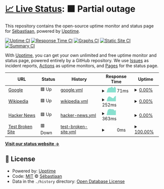 # [📈 Live Status](https:///statuspage-test): <!--live status--> **🟧 Partial outage**

This repository contains the open-source uptime monitor and status page for [Sébastiaan](sebastiaan.app), powered by [Upptime](https://github.com/upptime/upptime).

[![Uptime CI](https://github.com/se-bastiaan/statuspage-test/workflows/Uptime%20CI/badge.svg)](https://github.com/se-bastiaan/statuspage-test/actions?query=workflow%3A%22Uptime+CI%22)
[![Response Time CI](https://github.com/se-bastiaan/statuspage-test/workflows/Response%20Time%20CI/badge.svg)](https://github.com/se-bastiaan/statuspage-test/actions?query=workflow%3A%22Response+Time+CI%22)
[![Graphs CI](https://github.com/se-bastiaan/statuspage-test/workflows/Graphs%20CI/badge.svg)](https://github.com/se-bastiaan/statuspage-test/actions?query=workflow%3A%22Graphs+CI%22)
[![Static Site CI](https://github.com/se-bastiaan/statuspage-test/workflows/Static%20Site%20CI/badge.svg)](https://github.com/se-bastiaan/statuspage-test/actions?query=workflow%3A%22Static+Site+CI%22)
[![Summary CI](https://github.com/se-bastiaan/statuspage-test/workflows/Summary%20CI/badge.svg)](https://github.com/se-bastiaan/statuspage-test/actions?query=workflow%3A%22Summary+CI%22)

With [Upptime](https://upptime.js.org), you can get your own unlimited and free uptime monitor and status page, powered entirely by a GitHub repository. We use [Issues](https://github.com/se-bastiaan/statuspage-test/issues) as incident reports, [Actions](https://github.com/se-bastiaan/statuspage-test/actions) as uptime monitors, and [Pages](https:///statuspage-test) for the status page.

<!--start: status pages-->
<!-- This summary is generated by Upptime (https://github.com/upptime/upptime) -->
<!-- Do not edit this manually, your changes will be overwritten -->
<!-- prettier-ignore -->
| URL | Status | History | Response Time | Uptime |
| --- | ------ | ------- | ------------- | ------ |
| <img alt="" src="https://favicons.githubusercontent.com/www.google.com" height="13"> [Google](https://www.google.com) | 🟩 Up | [google.yml](https://github.com/se-bastiaan/statuspage-test/commits/HEAD/history/google.yml) | <details><summary><img alt="Response time graph" src="./graphs/google/response-time-week.png" height="20"> 71ms</summary><br><a href="https://se-bastiaan.github.io/statuspage-test/history/google"><img alt="Response time 107" src="https://img.shields.io/endpoint?url=https%3A%2F%2Fraw.githubusercontent.com%2Fse-bastiaan%2Fstatuspage-test%2FHEAD%2Fapi%2Fgoogle%2Fresponse-time.json"></a><br><a href="https://se-bastiaan.github.io/statuspage-test/history/google"><img alt="24-hour response time 70" src="https://img.shields.io/endpoint?url=https%3A%2F%2Fraw.githubusercontent.com%2Fse-bastiaan%2Fstatuspage-test%2FHEAD%2Fapi%2Fgoogle%2Fresponse-time-day.json"></a><br><a href="https://se-bastiaan.github.io/statuspage-test/history/google"><img alt="7-day response time 71" src="https://img.shields.io/endpoint?url=https%3A%2F%2Fraw.githubusercontent.com%2Fse-bastiaan%2Fstatuspage-test%2FHEAD%2Fapi%2Fgoogle%2Fresponse-time-week.json"></a><br><a href="https://se-bastiaan.github.io/statuspage-test/history/google"><img alt="30-day response time 75" src="https://img.shields.io/endpoint?url=https%3A%2F%2Fraw.githubusercontent.com%2Fse-bastiaan%2Fstatuspage-test%2FHEAD%2Fapi%2Fgoogle%2Fresponse-time-month.json"></a><br><a href="https://se-bastiaan.github.io/statuspage-test/history/google"><img alt="1-year response time 107" src="https://img.shields.io/endpoint?url=https%3A%2F%2Fraw.githubusercontent.com%2Fse-bastiaan%2Fstatuspage-test%2FHEAD%2Fapi%2Fgoogle%2Fresponse-time-year.json"></a></details> | <details><summary><a href="https://se-bastiaan.github.io/statuspage-test/history/google">0.00%</a></summary><a href="https://se-bastiaan.github.io/statuspage-test/history/google"><img alt="All-time uptime 90.54%" src="https://img.shields.io/endpoint?url=https%3A%2F%2Fraw.githubusercontent.com%2Fse-bastiaan%2Fstatuspage-test%2FHEAD%2Fapi%2Fgoogle%2Fuptime.json"></a><br><a href="https://se-bastiaan.github.io/statuspage-test/history/google"><img alt="24-hour uptime 0.00%" src="https://img.shields.io/endpoint?url=https%3A%2F%2Fraw.githubusercontent.com%2Fse-bastiaan%2Fstatuspage-test%2FHEAD%2Fapi%2Fgoogle%2Fuptime-day.json"></a><br><a href="https://se-bastiaan.github.io/statuspage-test/history/google"><img alt="7-day uptime 0.00%" src="https://img.shields.io/endpoint?url=https%3A%2F%2Fraw.githubusercontent.com%2Fse-bastiaan%2Fstatuspage-test%2FHEAD%2Fapi%2Fgoogle%2Fuptime-week.json"></a><br><a href="https://se-bastiaan.github.io/statuspage-test/history/google"><img alt="30-day uptime 0.00%" src="https://img.shields.io/endpoint?url=https%3A%2F%2Fraw.githubusercontent.com%2Fse-bastiaan%2Fstatuspage-test%2FHEAD%2Fapi%2Fgoogle%2Fuptime-month.json"></a><br><a href="https://se-bastiaan.github.io/statuspage-test/history/google"><img alt="1-year uptime 86.37%" src="https://img.shields.io/endpoint?url=https%3A%2F%2Fraw.githubusercontent.com%2Fse-bastiaan%2Fstatuspage-test%2FHEAD%2Fapi%2Fgoogle%2Fuptime-year.json"></a></details>
| <img alt="" src="https://favicons.githubusercontent.com/en.wikipedia.org" height="13"> [Wikipedia](https://en.wikipedia.org) | 🟩 Up | [wikipedia.yml](https://github.com/se-bastiaan/statuspage-test/commits/HEAD/history/wikipedia.yml) | <details><summary><img alt="Response time graph" src="./graphs/wikipedia/response-time-week.png" height="20"> 252ms</summary><br><a href="https://se-bastiaan.github.io/statuspage-test/history/wikipedia"><img alt="Response time 239" src="https://img.shields.io/endpoint?url=https%3A%2F%2Fraw.githubusercontent.com%2Fse-bastiaan%2Fstatuspage-test%2FHEAD%2Fapi%2Fwikipedia%2Fresponse-time.json"></a><br><a href="https://se-bastiaan.github.io/statuspage-test/history/wikipedia"><img alt="24-hour response time 318" src="https://img.shields.io/endpoint?url=https%3A%2F%2Fraw.githubusercontent.com%2Fse-bastiaan%2Fstatuspage-test%2FHEAD%2Fapi%2Fwikipedia%2Fresponse-time-day.json"></a><br><a href="https://se-bastiaan.github.io/statuspage-test/history/wikipedia"><img alt="7-day response time 252" src="https://img.shields.io/endpoint?url=https%3A%2F%2Fraw.githubusercontent.com%2Fse-bastiaan%2Fstatuspage-test%2FHEAD%2Fapi%2Fwikipedia%2Fresponse-time-week.json"></a><br><a href="https://se-bastiaan.github.io/statuspage-test/history/wikipedia"><img alt="30-day response time 239" src="https://img.shields.io/endpoint?url=https%3A%2F%2Fraw.githubusercontent.com%2Fse-bastiaan%2Fstatuspage-test%2FHEAD%2Fapi%2Fwikipedia%2Fresponse-time-month.json"></a><br><a href="https://se-bastiaan.github.io/statuspage-test/history/wikipedia"><img alt="1-year response time 239" src="https://img.shields.io/endpoint?url=https%3A%2F%2Fraw.githubusercontent.com%2Fse-bastiaan%2Fstatuspage-test%2FHEAD%2Fapi%2Fwikipedia%2Fresponse-time-year.json"></a></details> | <details><summary><a href="https://se-bastiaan.github.io/statuspage-test/history/wikipedia">0.00%</a></summary><a href="https://se-bastiaan.github.io/statuspage-test/history/wikipedia"><img alt="All-time uptime 84.67%" src="https://img.shields.io/endpoint?url=https%3A%2F%2Fraw.githubusercontent.com%2Fse-bastiaan%2Fstatuspage-test%2FHEAD%2Fapi%2Fwikipedia%2Fuptime.json"></a><br><a href="https://se-bastiaan.github.io/statuspage-test/history/wikipedia"><img alt="24-hour uptime 0.00%" src="https://img.shields.io/endpoint?url=https%3A%2F%2Fraw.githubusercontent.com%2Fse-bastiaan%2Fstatuspage-test%2FHEAD%2Fapi%2Fwikipedia%2Fuptime-day.json"></a><br><a href="https://se-bastiaan.github.io/statuspage-test/history/wikipedia"><img alt="7-day uptime 0.00%" src="https://img.shields.io/endpoint?url=https%3A%2F%2Fraw.githubusercontent.com%2Fse-bastiaan%2Fstatuspage-test%2FHEAD%2Fapi%2Fwikipedia%2Fuptime-week.json"></a><br><a href="https://se-bastiaan.github.io/statuspage-test/history/wikipedia"><img alt="30-day uptime 0.00%" src="https://img.shields.io/endpoint?url=https%3A%2F%2Fraw.githubusercontent.com%2Fse-bastiaan%2Fstatuspage-test%2FHEAD%2Fapi%2Fwikipedia%2Fuptime-month.json"></a><br><a href="https://se-bastiaan.github.io/statuspage-test/history/wikipedia"><img alt="1-year uptime 77.93%" src="https://img.shields.io/endpoint?url=https%3A%2F%2Fraw.githubusercontent.com%2Fse-bastiaan%2Fstatuspage-test%2FHEAD%2Fapi%2Fwikipedia%2Fuptime-year.json"></a></details>
| <img alt="" src="https://favicons.githubusercontent.com/news.ycombinator.com" height="13"> [Hacker News](https://news.ycombinator.com) | 🟩 Up | [hacker-news.yml](https://github.com/se-bastiaan/statuspage-test/commits/HEAD/history/hacker-news.yml) | <details><summary><img alt="Response time graph" src="./graphs/hacker-news/response-time-week.png" height="20"> 363ms</summary><br><a href="https://se-bastiaan.github.io/statuspage-test/history/hacker-news"><img alt="Response time 331" src="https://img.shields.io/endpoint?url=https%3A%2F%2Fraw.githubusercontent.com%2Fse-bastiaan%2Fstatuspage-test%2FHEAD%2Fapi%2Fhacker-news%2Fresponse-time.json"></a><br><a href="https://se-bastiaan.github.io/statuspage-test/history/hacker-news"><img alt="24-hour response time 409" src="https://img.shields.io/endpoint?url=https%3A%2F%2Fraw.githubusercontent.com%2Fse-bastiaan%2Fstatuspage-test%2FHEAD%2Fapi%2Fhacker-news%2Fresponse-time-day.json"></a><br><a href="https://se-bastiaan.github.io/statuspage-test/history/hacker-news"><img alt="7-day response time 363" src="https://img.shields.io/endpoint?url=https%3A%2F%2Fraw.githubusercontent.com%2Fse-bastiaan%2Fstatuspage-test%2FHEAD%2Fapi%2Fhacker-news%2Fresponse-time-week.json"></a><br><a href="https://se-bastiaan.github.io/statuspage-test/history/hacker-news"><img alt="30-day response time 328" src="https://img.shields.io/endpoint?url=https%3A%2F%2Fraw.githubusercontent.com%2Fse-bastiaan%2Fstatuspage-test%2FHEAD%2Fapi%2Fhacker-news%2Fresponse-time-month.json"></a><br><a href="https://se-bastiaan.github.io/statuspage-test/history/hacker-news"><img alt="1-year response time 331" src="https://img.shields.io/endpoint?url=https%3A%2F%2Fraw.githubusercontent.com%2Fse-bastiaan%2Fstatuspage-test%2FHEAD%2Fapi%2Fhacker-news%2Fresponse-time-year.json"></a></details> | <details><summary><a href="https://se-bastiaan.github.io/statuspage-test/history/hacker-news">0.00%</a></summary><a href="https://se-bastiaan.github.io/statuspage-test/history/hacker-news"><img alt="All-time uptime 90.55%" src="https://img.shields.io/endpoint?url=https%3A%2F%2Fraw.githubusercontent.com%2Fse-bastiaan%2Fstatuspage-test%2FHEAD%2Fapi%2Fhacker-news%2Fuptime.json"></a><br><a href="https://se-bastiaan.github.io/statuspage-test/history/hacker-news"><img alt="24-hour uptime 0.00%" src="https://img.shields.io/endpoint?url=https%3A%2F%2Fraw.githubusercontent.com%2Fse-bastiaan%2Fstatuspage-test%2FHEAD%2Fapi%2Fhacker-news%2Fuptime-day.json"></a><br><a href="https://se-bastiaan.github.io/statuspage-test/history/hacker-news"><img alt="7-day uptime 0.00%" src="https://img.shields.io/endpoint?url=https%3A%2F%2Fraw.githubusercontent.com%2Fse-bastiaan%2Fstatuspage-test%2FHEAD%2Fapi%2Fhacker-news%2Fuptime-week.json"></a><br><a href="https://se-bastiaan.github.io/statuspage-test/history/hacker-news"><img alt="30-day uptime 0.00%" src="https://img.shields.io/endpoint?url=https%3A%2F%2Fraw.githubusercontent.com%2Fse-bastiaan%2Fstatuspage-test%2FHEAD%2Fapi%2Fhacker-news%2Fuptime-month.json"></a><br><a href="https://se-bastiaan.github.io/statuspage-test/history/hacker-news"><img alt="1-year uptime 86.38%" src="https://img.shields.io/endpoint?url=https%3A%2F%2Fraw.githubusercontent.com%2Fse-bastiaan%2Fstatuspage-test%2FHEAD%2Fapi%2Fhacker-news%2Fuptime-year.json"></a></details>
| <img alt="" src="https://favicons.githubusercontent.com/thissitedoesnotexist.koj.co" height="13"> [Test Broken Site](https://thissitedoesnotexist.koj.co) | 🟥 Down | [test-broken-site.yml](https://github.com/se-bastiaan/statuspage-test/commits/HEAD/history/test-broken-site.yml) | <details><summary><img alt="Response time graph" src="./graphs/test-broken-site/response-time-week.png" height="20"> 0ms</summary><br><a href="https://se-bastiaan.github.io/statuspage-test/history/test-broken-site"><img alt="Response time 0" src="https://img.shields.io/endpoint?url=https%3A%2F%2Fraw.githubusercontent.com%2Fse-bastiaan%2Fstatuspage-test%2FHEAD%2Fapi%2Ftest-broken-site%2Fresponse-time.json"></a><br><a href="https://se-bastiaan.github.io/statuspage-test/history/test-broken-site"><img alt="24-hour response time 0" src="https://img.shields.io/endpoint?url=https%3A%2F%2Fraw.githubusercontent.com%2Fse-bastiaan%2Fstatuspage-test%2FHEAD%2Fapi%2Ftest-broken-site%2Fresponse-time-day.json"></a><br><a href="https://se-bastiaan.github.io/statuspage-test/history/test-broken-site"><img alt="7-day response time 0" src="https://img.shields.io/endpoint?url=https%3A%2F%2Fraw.githubusercontent.com%2Fse-bastiaan%2Fstatuspage-test%2FHEAD%2Fapi%2Ftest-broken-site%2Fresponse-time-week.json"></a><br><a href="https://se-bastiaan.github.io/statuspage-test/history/test-broken-site"><img alt="30-day response time 0" src="https://img.shields.io/endpoint?url=https%3A%2F%2Fraw.githubusercontent.com%2Fse-bastiaan%2Fstatuspage-test%2FHEAD%2Fapi%2Ftest-broken-site%2Fresponse-time-month.json"></a><br><a href="https://se-bastiaan.github.io/statuspage-test/history/test-broken-site"><img alt="1-year response time 0" src="https://img.shields.io/endpoint?url=https%3A%2F%2Fraw.githubusercontent.com%2Fse-bastiaan%2Fstatuspage-test%2FHEAD%2Fapi%2Ftest-broken-site%2Fresponse-time-year.json"></a></details> | <details><summary><a href="https://se-bastiaan.github.io/statuspage-test/history/test-broken-site">100.00%</a></summary><a href="https://se-bastiaan.github.io/statuspage-test/history/test-broken-site"><img alt="All-time uptime 100.00%" src="https://img.shields.io/endpoint?url=https%3A%2F%2Fraw.githubusercontent.com%2Fse-bastiaan%2Fstatuspage-test%2FHEAD%2Fapi%2Ftest-broken-site%2Fuptime.json"></a><br><a href="https://se-bastiaan.github.io/statuspage-test/history/test-broken-site"><img alt="24-hour uptime 100.00%" src="https://img.shields.io/endpoint?url=https%3A%2F%2Fraw.githubusercontent.com%2Fse-bastiaan%2Fstatuspage-test%2FHEAD%2Fapi%2Ftest-broken-site%2Fuptime-day.json"></a><br><a href="https://se-bastiaan.github.io/statuspage-test/history/test-broken-site"><img alt="7-day uptime 100.00%" src="https://img.shields.io/endpoint?url=https%3A%2F%2Fraw.githubusercontent.com%2Fse-bastiaan%2Fstatuspage-test%2FHEAD%2Fapi%2Ftest-broken-site%2Fuptime-week.json"></a><br><a href="https://se-bastiaan.github.io/statuspage-test/history/test-broken-site"><img alt="30-day uptime 100.00%" src="https://img.shields.io/endpoint?url=https%3A%2F%2Fraw.githubusercontent.com%2Fse-bastiaan%2Fstatuspage-test%2FHEAD%2Fapi%2Ftest-broken-site%2Fuptime-month.json"></a><br><a href="https://se-bastiaan.github.io/statuspage-test/history/test-broken-site"><img alt="1-year uptime 100.00%" src="https://img.shields.io/endpoint?url=https%3A%2F%2Fraw.githubusercontent.com%2Fse-bastiaan%2Fstatuspage-test%2FHEAD%2Fapi%2Ftest-broken-site%2Fuptime-year.json"></a></details>

<!--end: status pages-->

[**Visit our status website →**](https:///statuspage-test)

## 📄 License

- Powered by: [Upptime](https://github.com/upptime/upptime)
- Code: [MIT](./LICENSE) © [Sébastiaan](sebastiaan.app)
- Data in the `./history` directory: [Open Database License](https://opendatacommons.org/licenses/odbl/1-0/)

